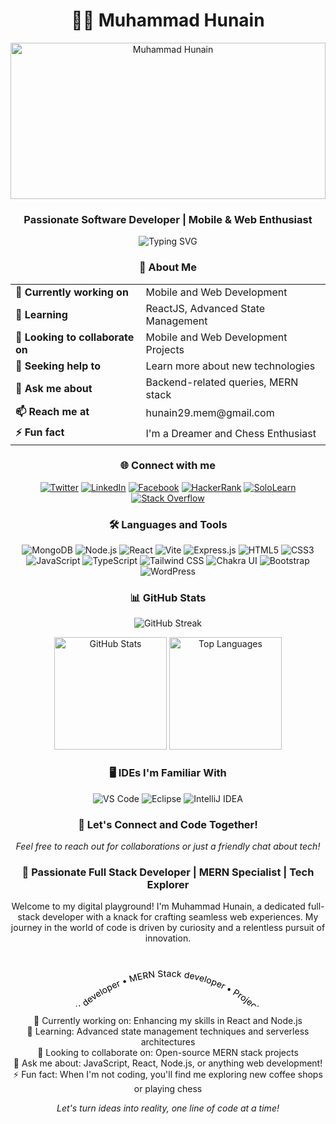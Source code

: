 <h1 align="center">👨‍💻 Muhammad Hunain</h1>
<p align="center">
  <img src="https://res.cloudinary.com/dtsdaiqrp/image/upload/v1722670184/1684967781752_lwdwyj.jpg" alt="Muhammad Hunain" width="100%" height="250" style="object-fit: cover;" />
</p>

<h3 align="center">Passionate Software Developer | Mobile & Web Enthusiast</h3>

<p align="center">
  <img src="https://readme-typing-svg.herokuapp.com?font=Fira+Code&size=24&pause=300&color=39FF14¢er=true&vCenter=true&width=435&lines=Hi+there!+I'm+Muhammad+Hunain;Full+Stack+Web+Developer;MERN+Stack+Enthusiast;Always+learning+new+things;Mobile+App+Developer;UI/UX+Designer;Cloud+Computing+Enthusiast" alt="Typing SVG" />
</p>


<h3 align="center">🚀 About Me</h3>

<table align="center">
  <tr>
    <td><strong>🔭 Currently working on</strong></td>
    <td>Mobile and Web Development</td>
  </tr>
  <tr>
    <td><strong>🌱 Learning</strong></td>
    <td>ReactJS, Advanced State Management</td>
  </tr>
  <tr>
    <td><strong>👯 Looking to collaborate on</strong></td>
    <td>Mobile and Web Development Projects</td>
  </tr>
  <tr>
    <td><strong>🤝 Seeking help to</strong></td>
    <td>Learn more about new technologies</td>
  </tr>
  <tr>
    <td><strong>💬 Ask me about</strong></td>
    <td>Backend-related queries, MERN stack</td>
  </tr>
  <tr>
    <td><strong>📫 Reach me at</strong></td>
    <td>hunain29.mem@gmail.com</td>
  </tr>
  <tr>
    <td><strong>⚡ Fun fact</strong></td>
    <td>I'm a Dreamer and Chess Enthusiast</td>
  </tr>
</table>

<h3 align="center">🌐 Connect with me</h3>
<p align="center">
  <a href="https://twitter.com/Muhamma87640881" target="_blank"><img src="https://img.icons8.com/color/48/000000/twitter.png" alt="Twitter" /></a>
  <a href="https://www.linkedin.com/in/muhammad-hunain-0a025321a/" target="_blank"><img src="https://img.icons8.com/color/48/000000/linkedin.png" alt="LinkedIn" /></a>
  <a href="https://www.facebook.com/HunainIsmail.Memons" target="_blank"><img src="https://img.icons8.com/color/48/000000/facebook.png" alt="Facebook" /></a>
  <a href="https://www.hackerrank.com/hunain29_mem" target="_blank"><img src="https://img.icons8.com/external-tal-revivo-color-tal-revivo/48/000000/external-hackerrank-is-a-technology-company-that-focuses-on-competitive-programming-logo-color-tal-revivo.png" alt="HackerRank" /></a>
  <a href="https://www.sololearn.com/profile/24510843" target="_blank"><img src="https://img.icons8.com/color/48/000000/sololearn.png" alt="SoloLearn" /></a>
  <a href="https://stackoverflow.com/users/story/17804152?newreg=c60d95ca7f6044a5bdcb51681b74c846" target="_blank"><img src="https://img.icons8.com/color/48/000000/stackoverflow.png" alt="Stack Overflow" /></a>
</p>

<h3 align="center">🛠️ Languages and Tools</h3>
<p align="center">
  <img src="https://img.icons8.com/color/48/000000/mongodb.png" alt="MongoDB" />
  <img src="https://img.icons8.com/color/48/000000/nodejs.png" alt="Node.js" />
  <img src="https://img.icons8.com/color/48/000000/react-native.png" alt="React" />
  <img src="https://img.icons8.com/color/48/000000/vite.png" alt="Vite" />
  <img src="https://img.icons8.com/color/48/000000/express.png" alt="Express.js" />
  <img src="https://img.icons8.com/color/48/000000/html-5.png" alt="HTML5" />
  <img src="https://img.icons8.com/color/48/000000/css3.png" alt="CSS3" />
  <img src="https://img.icons8.com/color/48/000000/javascript.png" alt="JavaScript" />
  <img src="https://img.icons8.com/color/48/000000/typescript.png" alt="TypeScript" />
  <img src="https://img.icons8.com/color/48/000000/tailwindcss.png" alt="Tailwind CSS" />
  <img src="https://img.icons8.com/color/48/000000/chakra-ui.png" alt="Chakra UI" />
  <img src="https://img.icons8.com/color/48/000000/bootstrap.png" alt="Bootstrap" />
  <img src="https://img.icons8.com/color/48/000000/wordpress.png" alt="WordPress" />
</p>

<h3 align="center">📊 GitHub Stats</h3>
<p align="center">
  <img src="https://github-readme-streak-stats.herokuapp.com/?user=Muhammad-Hunain&theme=radical&hide_border=true&border_radius=10" alt="GitHub Streak" />
</p>
<p align="center">
  <img height="180em" src="https://github-readme-stats.vercel.app/api?username=Muhammad-Hunain&theme=radical&show_icons=true&hide_border=true&border_radius=10" alt="GitHub Stats" />
  <img height="180em" src="https://github-readme-stats-eight-theta.vercel.app/api/top-langs/?username=Muhammad-Hunain&layout=compact&langs_count=8&theme=radical&hide_border=true&border_radius=10" alt="Top Languages" />
</p>

<h3 align="center">🖥️ IDEs I'm Familiar With</h3>
<p align="center">
  <img alt="VS Code" src="https://img.shields.io/badge/Visual_Studio_Code-0078D4?style=for-the-badge&logo=visual%20studio%20code&logoColor=white"/>
  <img alt="Eclipse" src="https://img.shields.io/badge/Eclipse-2C2255?style=for-the-badge&logo=eclipse&logoColor=white"/>
  <img alt="IntelliJ IDEA" src="https://img.shields.io/badge/IntelliJ_IDEA-000000.svg?style=for-the-badge&logo=intellij-idea&logoColor=white"/>
</p>

<h3 align="center">🎯 Let's Connect and Code Together!</h3>
<p align="center">
  <i>Feel free to reach out for collaborations or just a friendly chat about tech!</i>
</p>

<h3 align="center">🚀 Passionate Full Stack Developer | MERN Specialist | Tech Explorer</h3>

<p align="center">
  Welcome to my digital playground! I'm Muhammad Hunain, a dedicated full-stack developer with a knack for crafting seamless web experiences. My journey in the world of code is driven by curiosity and a relentless pursuit of innovation.

<svg viewBox="0 0 500 100" xmlns="http://www.w3.org/2000/svg">
  <path id="curve" fill="transparent" d="M73.2,148.6c4-6.1,65.5-96.8,178.6-95.6c111.3,1.2,170.8,90.3,175.1,97" />
  <text width="500">
    <textPath alignment-baseline="top" xlink:href="#curve">
      Full stack developer • MERN Stack developer • Project Management • AI chatbot development enthusiast • AI prompt engineer enthusiast • and much more
    </textPath>
  </text>
</svg></p>

<p align="center">
  🔭 Currently working on: Enhancing my skills in React and Node.js<br>
  🌱 Learning: Advanced state management techniques and serverless architectures<br>
  👯 Looking to collaborate on: Open-source MERN stack projects<br>
  💬 Ask me about: JavaScript, React, Node.js, or anything web development!<br>
  ⚡ Fun fact: When I'm not coding, you'll find me exploring new coffee shops or playing chess
</p>

<p align="center">
  <i>Let's turn ideas into reality, one line of code at a time!</i>
</p>

